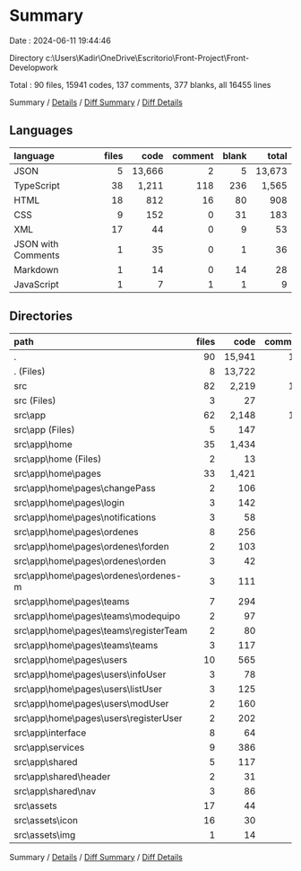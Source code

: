 # Summary

Date : 2024-06-11 19:44:46

Directory c:\\Users\\Kadir\\OneDrive\\Escritorio\\Front-Project\\Front-Developwork

Total : 90 files,  15941 codes, 137 comments, 377 blanks, all 16455 lines

Summary / [Details](details.md) / [Diff Summary](diff.md) / [Diff Details](diff-details.md)

## Languages
| language | files | code | comment | blank | total |
| :--- | ---: | ---: | ---: | ---: | ---: |
| JSON | 5 | 13,666 | 2 | 5 | 13,673 |
| TypeScript | 38 | 1,211 | 118 | 236 | 1,565 |
| HTML | 18 | 812 | 16 | 80 | 908 |
| CSS | 9 | 152 | 0 | 31 | 183 |
| XML | 17 | 44 | 0 | 9 | 53 |
| JSON with Comments | 1 | 35 | 0 | 1 | 36 |
| Markdown | 1 | 14 | 0 | 14 | 28 |
| JavaScript | 1 | 7 | 1 | 1 | 9 |

## Directories
| path | files | code | comment | blank | total |
| :--- | ---: | ---: | ---: | ---: | ---: |
| . | 90 | 15,941 | 137 | 377 | 16,455 |
| . (Files) | 8 | 13,722 | 3 | 21 | 13,746 |
| src | 82 | 2,219 | 134 | 356 | 2,709 |
| src (Files) | 3 | 27 | 0 | 6 | 33 |
| src\\app | 62 | 2,148 | 134 | 341 | 2,623 |
| src\\app (Files) | 5 | 147 | 2 | 13 | 162 |
| src\\app\\home | 35 | 1,434 | 83 | 228 | 1,745 |
| src\\app\\home (Files) | 2 | 13 | 0 | 4 | 17 |
| src\\app\\home\\pages | 33 | 1,421 | 83 | 224 | 1,728 |
| src\\app\\home\\pages\\changePass | 2 | 106 | 0 | 14 | 120 |
| src\\app\\home\\pages\\login | 3 | 142 | 0 | 23 | 165 |
| src\\app\\home\\pages\\notifications | 3 | 58 | 0 | 10 | 68 |
| src\\app\\home\\pages\\ordenes | 8 | 256 | 57 | 43 | 356 |
| src\\app\\home\\pages\\ordenes\\forden | 2 | 103 | 49 | 17 | 169 |
| src\\app\\home\\pages\\ordenes\\orden | 3 | 42 | 0 | 8 | 50 |
| src\\app\\home\\pages\\ordenes\\ordenes-m | 3 | 111 | 8 | 18 | 137 |
| src\\app\\home\\pages\\teams | 7 | 294 | 11 | 53 | 358 |
| src\\app\\home\\pages\\teams\\modequipo | 2 | 97 | 0 | 16 | 113 |
| src\\app\\home\\pages\\teams\\registerTeam | 2 | 80 | 11 | 19 | 110 |
| src\\app\\home\\pages\\teams\\teams | 3 | 117 | 0 | 18 | 135 |
| src\\app\\home\\pages\\users | 10 | 565 | 15 | 81 | 661 |
| src\\app\\home\\pages\\users\\infoUser | 3 | 78 | 0 | 11 | 89 |
| src\\app\\home\\pages\\users\\listUser | 3 | 125 | 6 | 19 | 150 |
| src\\app\\home\\pages\\users\\modUser | 2 | 160 | 0 | 17 | 177 |
| src\\app\\home\\pages\\users\\registerUser | 2 | 202 | 9 | 34 | 245 |
| src\\app\\interface | 8 | 64 | 11 | 15 | 90 |
| src\\app\\services | 9 | 386 | 14 | 64 | 464 |
| src\\app\\shared | 5 | 117 | 24 | 21 | 162 |
| src\\app\\shared\\header | 2 | 31 | 0 | 4 | 35 |
| src\\app\\shared\\nav | 3 | 86 | 24 | 17 | 127 |
| src\\assets | 17 | 44 | 0 | 9 | 53 |
| src\\assets\\icon | 16 | 30 | 0 | 8 | 38 |
| src\\assets\\img | 1 | 14 | 0 | 1 | 15 |

Summary / [Details](details.md) / [Diff Summary](diff.md) / [Diff Details](diff-details.md)